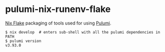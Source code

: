 # pulumi-nix-runenv-flake


[Nix Flake](https://nixos.wiki/wiki/Flakes) packaging of tools used for using
[Pulumi](https://github.com/pulumi/pulumi).

```
$ nix develop  # enters sub-shell with all the pulumi dependencies in PATH
$ pulumi version
v3.93.0
```
